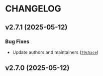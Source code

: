 # CHANGELOG


## v2.7.1 (2025-05-12)

### Bug Fixes

- Update authors and maintainers
  ([`79c5ace`](https://gitlab.collab.ex-mente.com/auxi-oss/auxi-chemistry/-/commit/79c5aceac18987e0aac4f6ae15ee2c7d9ee528ed))


## v2.7.0 (2025-05-12)
